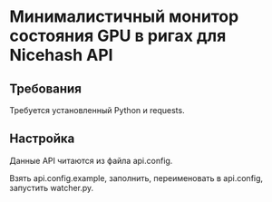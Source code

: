 # Минималистичный монитор состояния GPU в ригах для Nicehash API
## Требования
Требуется установленный Python и requests.
## Настройка
Данные API читаются из файла api.config.

Взять api.config.example, заполнить, переименовать в api.config, запустить watcher.py.